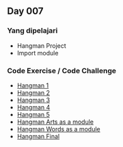 ## Day 007

### Yang dipelajari
* Hangman Project
* Import module 

### Code Exercise / Code Challenge
* [Hangman 1](./hangman1.py)
* [Hangman 2](./hangman2.py)
* [Hangman 3](./hangman3.py)
* [Hangman 4](./hangman4.py)
* [Hangman 5](./hangman5.py)
* [Hangman Arts as a module ](./hangman_art.py)
* [Hangman Words as a module](./hangman_words.py)
* [Hangman Final](./hangman_final.py)
